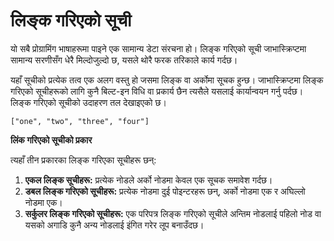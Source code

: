 # लिङ्क गरिएको सूची

यो सबै प्रोग्रामिंग भाषाहरूमा पाइने एक सामान्य डेटा संरचना हो। लिङ्क गरिएको सूची जाभास्क्रिप्टमा सामान्य सरणीसँग धेरै मिल्दोजुल्दो छ, यसले थोरै फरक तरिकाले कार्य गर्दछ।

यहाँ सूचीको प्रत्येक तत्व एक अलग वस्तु हो जसमा लिङ्क वा अर्कोमा सूचक हुन्छ। जाभास्क्रिप्टमा लिङ्क गरिएको सूचीहरूको लागि कुनै बिल्ट-इन विधि वा प्रकार्य छैन त्यसैले यसलाई कार्यान्वयन गर्नु पर्दछ। लिङ्क गरिएको सूचीको उदाहरण तल देखाइएको छ।

```
["one", "two", "three", "four"]
```

**लिंक गरिएको सूचीको प्रकार**

त्यहाँ तीन प्रकारका लिङ्क गरिएका सूचीहरू छन्:

1. **एकल लिङ्क सूचीहरू:** प्रत्येक नोडले अर्को नोडमा केवल एक सूचक समावेश गर्दछ।
2. **डबल लिङ्क गरिएको सूचीहरू:** प्रत्येक नोडमा दुई पोइन्टरहरू छन्, अर्को नोडमा एक र अघिल्लो नोडमा एक।
3. **सर्कुलर लिङ्क गरिएको सूचीहरू:** एक परिपत्र लिङ्क गरिएको सूचीले अन्तिम नोडलाई पहिलो नोड वा यसको अगाडि कुनै अन्य नोडलाई इंगित गरेर लूप बनाउँदछ।
